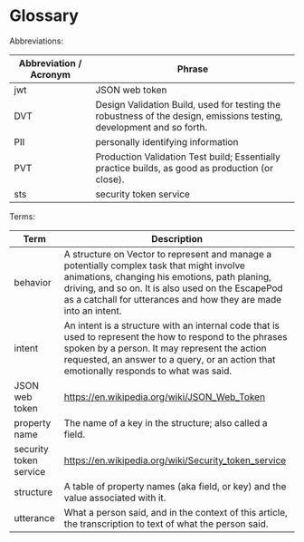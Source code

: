 # Glossary 

Abbreviations:

| Abbreviation / Acronym | Phrase  |
|----------|----------|
|   jwt  | JSON web token    |
|   DVT  | Design Validation Build, used for testing the robustness of the design, emissions testing, development and so forth. |
|   PII  | personally identifying information |
|   PVT  | Production Validation Test build; Essentially practice builds, as good as production (or close).|
|   sts  | security token service|


Terms:

|   Term  | Description |
|---------|-------------|
| behavior | A structure on Vector to represent and manage a potentially complex task that might involve animations, changing his emotions, path planing, driving, and so on.  It is also used on the EscapePod as a catchall for utterances and how they are made into an intent.|
| intent   | An intent is a structure with an internal code that is used to represent the how to respond to the phrases spoken by a person. It may represent the action requested, an answer to a query, or an action that emotionally responds to what was said.  |
|JSON web token | https://en.wikipedia.org/wiki/JSON_Web_Token | 
|property name|The name of a key in the structure; also called a field.|
|security token service | https://en.wikipedia.org/wiki/Security_token_service |
|structure |A table of property names (aka field, or key) and the value associated with it.|
|utterance |What a person said, and in the context of this article, the transcription to text of what the person said.|

